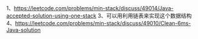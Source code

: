 

1、https://leetcode.com/problems/min-stack/discuss/49014/Java-accepted-solution-using-one-stack
3、可以用利用链表来实现这个数据结构
4、https://leetcode.com/problems/min-stack/discuss/49010/Clean-6ms-Java-solution